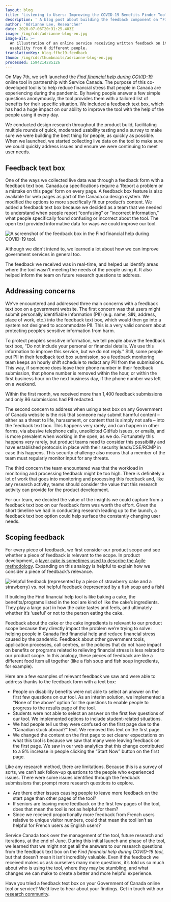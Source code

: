 ```yaml
---
layout: blog
title: 'Listening to Users: Improving the COVID-19 Benefits Finder Tool'
description: ' A blog post about building the feedback component on “Find Financial Help During COVID-19” tool using Canada.ca template. It speaks to the type of feedback we’ve been receiving, and how we''re handling private information that may come in.'
author: 'Adrianne Lee, Researcher'
date: 2020-07-06T20:31:25.403Z
image: /img/cds/adrianne-blog-en.jpg
image-alt: >-
  An illustration of an online service receiving written feedback on its
  usability from 8 different people.
translationKey: blog-ffhc19-feedback
thumb: /img/cds/thumbnails/adrianne-blog-en.jpg
processed: 1594214285126
---
```

On May 7th, we soft launched the *[Find financial help during COVID-19](http://canada.ca/coronavirus-benefits)* online tool in partnership with Service Canada. The purpose of this co-developed tool is to help reduce financial stress that people in Canada are experiencing during the pandemic. By having people answer a few simple questions anonymously, the tool provides them with a tailored list of benefits for their specific situation. We included a feedback text box, which has had a huge impact on our ability to improve the tool with the help of the people using it every day. 

We conducted design research throughout the product build, facilitating multiple rounds of quick, moderated usability testing and a survey to make sure we were building the best thing for people, as quickly as possible. When we launched, we started collecting live data on the tool to make sure we could quickly address issues and ensure we were continuing to meet user needs.

## Feedback text box

One of the ways we collected live data was through a feedback form with a feedback text box. Canada.ca specifications require a ‘Report a problem or a mistake on this page’ form on every page. A feedback box feature is also available for web pages as part of the Canada.ca design system. We modified the options to more specifically fit our product’s content. We added a feedback text box because we decided as a team that we needed to understand when people report “confusing” or “incorrect information,” what people specifically found confusing or incorrect about the tool. The open text provided informative data for ways we could improve our tool. 

![A screenshot of the feedback box in the Find financial help during COVID-19 tool.](/img/cds/adrianne-blog-screenshot-en.jpg)

Although we didn't intend to, we learned a lot about how we can improve government services in general too.

The feedback we received was in real-time, and helped us identify areas where the tool wasn't meeting the needs of the people using it. It also helped inform the team on future research questions to address.

## Addressing concerns

We’ve encountered and addressed three main concerns with a feedback text box on a government website. The first concern was that users might submit personally identifiable information (PII) (e.g. name, SIN, address, place of work, etc.) into the feedback text box, which would then go into a system not designed to accommodate PII. This is a very valid concern about protecting people’s sensitive information from harm. 

To protect people’s sensitive information, we tell people above the feedback text box, “Do not include your personal or financial details. We use this information to improve this service, but we do not reply.” Still, some people put PII in their feedback text box submission, so a feedback monitoring team keeps an hourly shift schedule to redact any PII from the submissions.  This way, if someone does leave their phone number in their feedback submission, that phone number is removed within the hour, or within the first business hour on the next business day, if the phone number was left on a weekend. 

Within the first month, we received more than 1,400 feedback submissions and only 86 submissions had PII redacted. 

The second concern to address when using a text box on any Government of Canada website is the risk that someone may submit harmful content – either as a threat to life, harassment, or content that is simply not safe – into the feedback text box.  This happens very rarely, and can happen in other forms, via abusive telephone calls, unsolicited GitHub issues, or emails, and is more prevalent when working in the open, as we do. Fortunately this happens very rarely, but product teams need to consider this possibility and have established protocols in place with their security leads/CSE/RCMP in case this happens. This security challenge also means that a member of the team must regularly monitor input for any threats.

The third concern the team encountered was that the workload in monitoring and processing feedback might be too high. There is definitely a lot of work that goes into monitoring and processing this feedback and, like any research activity, teams should consider the value that this research activity can provide for the product development.

For our team, we decided the value of the  insights we could capture from a feedback text box on our feedback form was worth the effort. Given the short timeline we had in conducting research leading up to the launch,  a feedback text box option could help surface the constantly changing user needs.

## Scoping feedback

For every piece of feedback, we first consider our product scope and see whether a piece of feedback is relevant to the scope.  In product development, a [layer cake is sometimes used to describe the Agile methodology](https://twitter.com/nkkl/status/1066571295784022016). Expanding on this analogy is helpful to explain how we consider a piece of feedback’s relevance.

![Helpful feedback (represented by a piece of strawberry cake and a strawberry) vs. not helpful feedback (represented by a fish soup and a fish)](/img/cds/adrianne-blog-infographic-en.jpg)

If building the Find financial help tool is like baking a cake, the benefits/programs listed in the tool are kind of like the cake’s ingredients. They play a large part in how the cake tastes and feels, and ultimately whether it’s ‘useful’ or not to the person eating the cake. 

Feedback about the cake or the cake ingredients is relevant to our product scope because they directly impact the problem we’re trying to solve: helping people in Canada find financial help and reduce financial stress caused by the pandemic. Feedback about other government tools, application processes, call centres, or the policies that do not have impact on benefits or programs related to relieving financial stress is less related to our product scope. In this analogy, these pieces of feedback are like a different food item all together (like a fish soup and fish soup ingredients, for example).

Here are a few examples of relevant feedback we saw and were able to address thanks to the feedback form with a text box:

* People on disability benefits were not able to select an answer on the first few questions on our tool. As an interim solution, we implemented a “None of the above” option for the questions to enable people to progress to the results page of the tool. 
* Students were not able to select an answer on the first few questions of our tool. We implemented options to include student-related situations.
* We had people tell us they were confused on the first page due to the “Canadian stuck abroad?” text. We removed this text on the first page.
* We changed the content on the first page to set clearer expectations on what this tool is because we saw that many were leaving feedback on the first page. We saw in our web analytics that this change contributed to a 9% increase in people clicking the “Start Now” button on the first page. 

Like any research method, there are limitations. Because this is a survey of sorts, we can’t ask follow-up questions to the people who experienced issues. There were some issues identified through the feedback submissions that prompt more research questions to explore.

* Are there other issues causing people to leave more feedback on the start page than other pages of the tool?
* If seniors are leaving more feedback on the first few pages of the tool, does that mean the tool is not as helpful for them?
* Since we received proportionally more feedback from French users relative to unique visitor numbers, could that mean the tool isn’t as helpful for French users as English users?

Service Canada took over the management of the tool, future research and iterations, at the end of June. During this initial launch and phase of the tool, we learned that we might not get all the answers to our research questions from the feedback text box on the *Find financial help during COVID-19 tool*, but that doesn’t mean it isn’t incredibly valuable. Even if the feedback we received makes us ask ourselves many more questions, it’s told us so much about who is using the tool, where they may be stumbling, and what changes we can make to create a better and more helpful experience. 

Have you tried a feedback text box on your Government of Canada online tool or service? We’d love to hear about your findings. Get in touch with our [research community](mailto:rc-gc-dr@cds-snc.ca).
